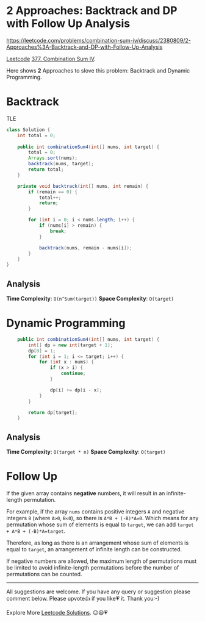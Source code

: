 # 2 Approaches: Backtrack and DP with Follow Up Analysis

https://leetcode.com/problems/combination-sum-iv/discuss/2380809/2-Approaches%3A-Backtrack-and-DP-with-Follow-Up-Analysis

[Leetcode](https://leetcode.com/) [377. Combination Sum IV](https://leetcode.com/problems/combination-sum-iv/).

Here shows **2** Approaches to slove this problem: Backtrack and Dynamic Programming.

# Backtrack

TLE

```java
class Solution {
    int total = 0;
    
    public int combinationSum4(int[] nums, int target) {
        total = 0;
        Arrays.sort(nums);
        backtrack(nums, target);
        return total;
    }

    private void backtrack(int[] nums, int remain) {
        if (remain == 0) {
            total++;
            return;
        }

        for (int i = 0; i < nums.length; i++) {
            if (nums[i] > remain) {
                break;
            }

            backtrack(nums, remain - nums[i]);
        }
    }
}
```

## Analysis

**Time Complexity**: `O(n^Sum(target))`
**Space Complexity**: `O(target)`

# Dynamic Programming

```java
    public int combinationSum4(int[] nums, int target) {
        int[] dp = new int[target + 1];
        dp[0] = 1;
        for (int i = 1; i <= target; i++) {
            for (int x : nums) {
                if (x > i) {
                    continue;
                }

                dp[i] += dp[i - x];
            }
        }

        return dp[target];
    }
```

## Analysis

**Time Complexity**: `O(target * n)`
**Space Complexity**: `O(target)`

# Follow Up

If the given array contains **negative** numbers, it will result in an infinite-length permutation.

For example, if the array `nums` contains positive integers `A` and negative integers `B` (where `A>0`, `B<0`), so there is `A*B + (-B)*A=0`. Which means for any permutation whose sum of elements is equal to `target`, we can add `target + A*B + (-B)*A=target`.

Therefore, as long as there is an arrangement whose sum of elements is equal to `target`, an arrangement of infinite length can be constructed.

If negative numbers are allowed, the maximum length of permutations must be limited to avoid infinite-length permutations before the number of permutations can be counted.

------------

All suggestions are welcome. 
If you have any query or suggestion please comment below.
Please upvote👍 if you like💗 it. Thank you:-)

Explore More [Leetcode Solutions](https://leetcode.com/discuss/general-discussion/1868912/My-Leetcode-Solutions-All-In-One). 😉😃💗

